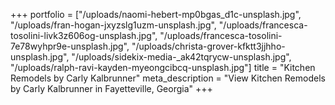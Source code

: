 +++
portfolio = ["/uploads/naomi-hebert-mp0bgas_d1c-unsplash.jpg", "/uploads/fran-hogan-jxyzslg1uzm-unsplash.jpg", "/uploads/francesca-tosolini-livk3z606og-unsplash.jpg", "/uploads/francesca-tosolini-7e78wyhpr9e-unsplash.jpg", "/uploads/christa-grover-kfktt3jjhho-unsplash.jpg", "/uploads/sidekix-media-_ak42tqrycw-unsplash.jpg", "/uploads/ralph-ravi-kayden-myeongcibcq-unsplash.jpg"]
title = "Kitchen Remodels by Carly Kalbrunner"
meta_description = "View Kitchen Remodels by Carly Kalbrunner in Fayetteville, Georgia"
+++
